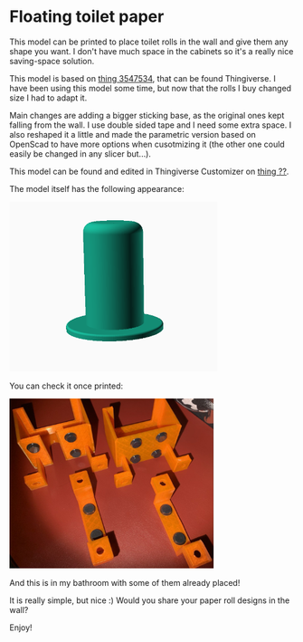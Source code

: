 # Floating toilet paper

This model can be printed to place toilet rolls in the wall and give them any shape you want. I don't have much space in the cabinets so it's a really nice saving-space solution.

This model is based on [thing 3547534](https://www.thingiverse.com/thing:3547534), that can be found Thingiverse. I have been using this model some time, but now that the rolls I buy changed size I had to adapt it.

Main changes are adding a bigger sticking base, as the original ones kept falling from the wall. I use double sided tape and I need some extra space. I also reshaped it a little and made the parametric version based on OpenScad to have more options when cusotmizing it (the other one could easily be changed in any slicer but...).

This model can be found and edited in Thingiverse Customizer on [thing ??](??).

The model itself has the following appearance:

<img src="./../media/9_floating_toilet_paper_scad.png" height=300;/>

You can check it once printed:

<img src="./../media/8_power_outlet_strip_antislip.jpg" height=300;/>

And this is in my bathroom with some of them already placed!


It is really simple, but nice :)
Would you share your paper roll designs in the wall? 

Enjoy!